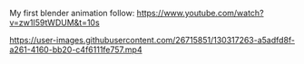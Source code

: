 My first blender animation follow: https://www.youtube.com/watch?v=zw1I59tWDUM&t=10s

https://user-images.githubusercontent.com/26715851/130317263-a5adfd8f-a261-4160-bb20-c4f6111fe757.mp4


